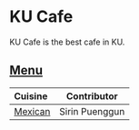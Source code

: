 # KU Cafe

KU Cafe is the best cafe in KU.

## [Menu](menu.md)

| Cuisine                               | Contributor        |
|:--------------------------------------|--------------------|
|[Mexican](menu.md#mexican-food)|Sirin Puenggun|